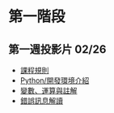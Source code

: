 # 第一階段

## 第一週投影片 02/26
- [課程規則](https://drive.google.com/open?id=1sqsWnC1hXABBhqathz3DaaebDQ4eZQzs)
- [Python/開發環境介紹](https://drive.google.com/open?id=1Tfs3RinvCEq4e7-u8SKJrI8K50y5sJ5A)
- [變數、運算與註解](https://drive.google.com/open?id=1xs2tCy8RUiNVW1zcprvE8vmO-102dNdz)
- [錯誤訊息解讀](https://drive.google.com/open?id=1VcYleHiSmecX45n4aAdRlgtthTHAVDj4)
